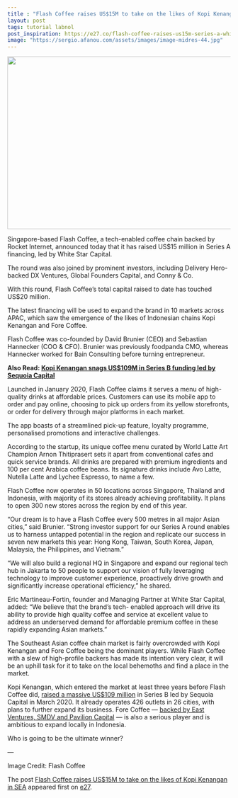 ```yaml
---
title : "Flash Coffee raises US$15M to take on the likes of Kopi Kenangan in SEA"
layout: post
tags: tutorial labnol
post_inspiration: https://e27.co/flash-coffee-raises-us15m-series-a-white-star-20210406/
image: "https://sergio.afanou.com/assets/images/image-midres-44.jpg"
---
```


<img loading="lazy" class="aligncenter size-full wp-image-413328" src="https://e27.co/wp-content/uploads/2021/04/Flash_Coffee.png" alt="" width="690" height="390" />
<p>Singapore-based Flash Coffee, a tech-enabled coffee chain backed by Rocket Internet, announced today that it has raised US$15 million in Series A financing, led by White Star Capital.</p>
<p>The round was also joined by prominent investors, including Delivery Hero-backed DX Ventures, Global Founders Capital, and Conny &amp; Co.</p>
<p>With this round, Flash Coffee&#8217;s total capital raised to date has touched US$20 million.</p>
<p>The latest financing will be used to expand the brand in 10 markets across APAC, which saw the emergence of the likes of Indonesian chains Kopi Kenangan and Fore Coffee.</p>
<p>Flash Coffee was co-founded by David Brunier (CEO) and Sebastian Hannecker (COO &amp; CFO). Brunier was previously foodpanda CMO, whereas Hannecker worked for Bain Consulting before turning entrepreneur.</p>
<p><strong>Also Read: <a rel="follow" rel="follow" href="https://e27.co/kopi-kenangan-snags-us109m-in-series-b-funding-led-by-sequoia-capital-20200512/">Kopi Kenangan snags US$109M in Series B funding led by Sequoia Capital</a></strong></p>
<p>Launched in January 2020, Flash Coffee claims it serves a menu of high-quality drinks at affordable prices. Customers can use its mobile app to order and pay online, choosing to pick up orders from its yellow storefronts, or order for delivery through major platforms in each market.</p>
<p>The app boasts of a streamlined pick-up feature, loyalty programme, personalised promotions and interactive challenges.</p>
<p>According to the startup, its unique coffee menu curated by World Latte Art Champion Arnon Thitiprasert sets it apart from conventional cafes and quick service brands. All drinks are prepared with premium ingredients and 100 per cent Arabica coffee beans. Its signature drinks include Avo Latte, Nutella Latte and Lychee Espresso, to name a few.</p>
<p>Flash Coffee now operates in 50 locations across Singapore, Thailand and Indonesia, with majority of its stores already achieving profitability. It plans to open 300 new stores across the region by end of this year.</p>
<p>&#8220;Our dream is to have a Flash Coffee every 500 metres in all major Asian cities,&#8221; said Brunier. &#8220;Strong investor support for our Series A round enables us to harness untapped potential in the region and replicate our success in seven new markets this year: Hong Kong, Taiwan, South Korea, Japan, Malaysia, the Philippines, and Vietnam.&#8221;</p>
<p>&#8220;We will also build a regional HQ in Singapore and expand our regional tech hub in Jakarta to 50 people to support our vision of fully leveraging technology to improve customer experience, proactively drive growth and significantly increase operational efficiency,&#8221; he shared.</p>
<p>Eric Martineau-Fortin, founder and Managing Partner at White Star Capital, added: &#8220;We believe that the brand&#8217;s tech- enabled approach will drive its ability to provide high quality coffee and service at excellent value to address an underserved demand for affordable premium coffee in these rapidly expanding Asian markets.&#8221;</p>
<p>The Southeast Asian coffee chain market is fairly overcrowded with Kopi Kenangan and Fore Coffee being the dominant players. While Flash Coffee with a slew of high-profile backers has made its intention very clear, it will be an uphill task for it to take on the local behemoths and find a place in the market.</p>
<p>Kopi Kenangan, which entered the market at least three years before Flash Coffee did, <a rel="follow" rel="follow" href="https://e27.co/kopi-kenangan-snags-us109m-in-series-b-funding-led-by-sequoia-capital-20200512/">raised a massive US$109 million</a> in Series B led by Sequoia Capital in March 2020. It already operates 426 outlets in 26 cities, with plans to further expand its business. Fore Coffee &#8212; <a rel="follow" href="https://e27.co/on-demand-specialty-coffee-startup-fore-coffee-secures-us8-5m-funding-from-east-ventures-20190131/">backed by East Ventures, SMDV and Pavilion Capital</a> &#8212; is also a serious player and is ambitious to expand locally in Indonesia.</p>
<p>Who is going to be the ultimate winner?</p>
<p>&#8212;</p>
<p>Image Credit: Flash Coffee</p>
<p>The post <a rel="nofollow" href="https://e27.co/flash-coffee-raises-us15m-series-a-white-star-20210406/">Flash Coffee raises US$15M to take on the likes of Kopi Kenangan in SEA</a> appeared first on <a rel="nofollow" href="https://e27.co">e27</a>.</p>
